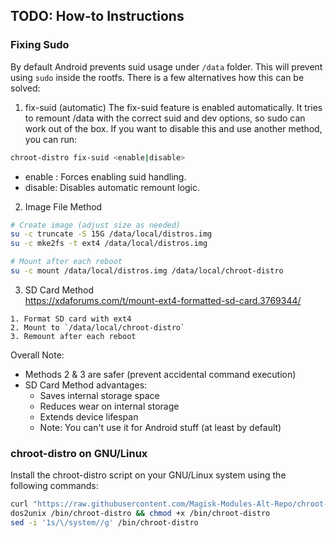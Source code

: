 ## TODO: How-to Instructions

### Fixing Sudo

By default Android prevents suid usage under `/data` folder. This will prevent using `sudo` inside the rootfs. There is a few alternatives how this can be solved:

1. fix-suid (automatic)
The fix-suid feature is enabled automatically. It tries to remount /data with the correct suid and dev options, so sudo can work out of the box.
If you want to disable this and use another method, you can run:
```bash
chroot-distro fix-suid <enable|disable>
```
- enable : Forces enabling suid handling.
- disable: Disables automatic remount logic.

2. Image File Method
```bash
# Create image (adjust size as needed)
su -c truncate -S 15G /data/local/distros.img
su -c mke2fs -t ext4 /data/local/distros.img

# Mount after each reboot
su -c mount /data/local/distros.img /data/local/chroot-distro
```

3. SD Card Method  
https://xdaforums.com/t/mount-ext4-formatted-sd-card.3769344/
```
1. Format SD card with ext4
2. Mount to `/data/local/chroot-distro`
3. Remount after each reboot
```
Overall Note:
- Methods 2 & 3 are safer (prevent accidental command execution)
- SD Card Method advantages:
  - Saves internal storage space
  - Reduces wear on internal storage
  - Extends device lifespan
  - Note: You can't use it for Android stuff (at least by default)

### chroot-distro on GNU/Linux

Install the chroot-distro script on your GNU/Linux system using the following commands:

```bash
curl "https://raw.githubusercontent.com/Magisk-Modules-Alt-Repo/chroot-distro/refs/heads/main/system/bin/chroot-distro" > /bin/chroot-distro
dos2unix /bin/chroot-distro && chmod +x /bin/chroot-distro
sed -i '1s/\/system//g' /bin/chroot-distro
```
